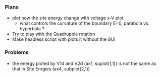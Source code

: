 ### Plans

 - plot how the site energy change with voltage x-V plot
   - what controls the curvature of the boundary E=0, parabola vs. hyperbola ?
 - Try to play with the Quadrupole rotation
 - Make headless script with plots it without the GUI  

### Problems

- the energy ploted by V1d and V2d (ax1, suplot(1,1)) is not the same as that in Site Enrgies (ax4, subplot(2,1)) 